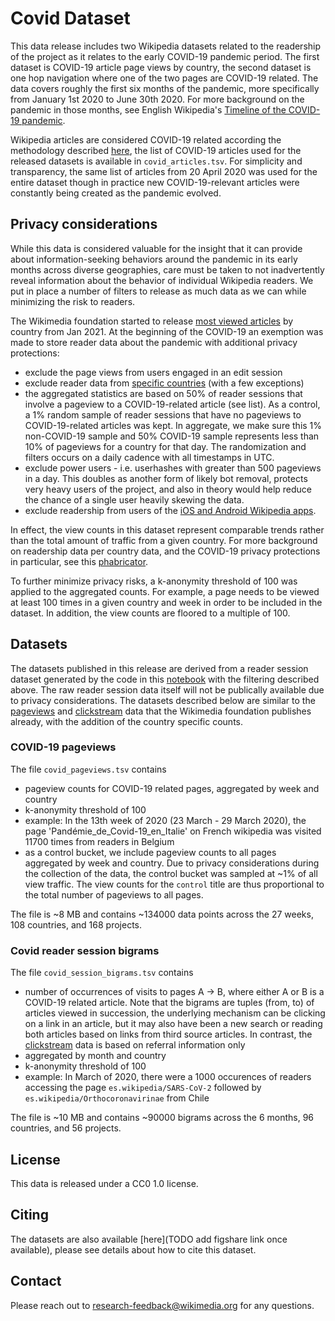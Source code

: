 # Covid Dataset

This data release includes two Wikipedia datasets related to the readership of the project as it relates to the early COVID-19 pandemic period. The first dataset is COVID-19 article page views by country, the second dataset is one hop navigation where one of the two pages are COVID-19 related. The data covers roughly the first six months of the pandemic, more specifically from January 1st 2020 to June 30th 2020. For more background on the pandemic in those months, see English Wikipedia's [Timeline of the COVID-19 pandemic](https://en.wikipedia.org/wiki/Timeline_of_the_COVID-19_pandemic).

Wikipedia articles are considered COVID-19 related according the methodology described [here](https://en.wikipedia.org/wiki/Wikipedia:Wikipedia_Signpost/2020-04-26/By_the_numbers), the list of COVID-19 articles used for the released datasets is available in `covid_articles.tsv`. For simplicity and transparency, the same list of articles from 20 April 2020 was used for the entire dataset though in practice new COVID-19-relevant articles were constantly being created as the pandemic evolved.

## Privacy considerations

While this data is considered valuable for the insight that it can provide about information-seeking behaviors around the pandemic in its early months across diverse geographies, care must be taken to not inadvertently reveal information about the behavior of individual Wikipedia readers. We put in place a number of filters to release as much data as we can while minimizing the risk to readers.

The Wikimedia foundation started to release [most viewed articles](https://wikitech.wikimedia.org/wiki/Analytics/AQS/Pageviews#Most_viewed_articles_per_country) by country from Jan 2021. At the beginning of the COVID-19 an exemption was made to store reader data about the pandemic with additional privacy protections:
- exclude the page views from users engaged in an edit session
- exclude reader data from [specific countries](https://github.com/wikimedia/analytics-refinery/blob/master/static_data/mediawiki/geoeditors/blacklist/country_codes.tsv) (with a few exceptions)
- the aggregated statistics are based on 50% of reader sessions that involve a pageview to a COVID-19-related article (see list). As a control, a 1% random sample of reader sessions that have no pageviews to COVID-19-related articles was kept. In aggregate, we make sure this 1% non-COVID-19 sample and 50% COVID-19 sample represents less than 10% of pageviews for a country for that day. The randomization and filters occurs on a daily cadence with all timestamps in UTC.
- exclude power users - i.e. userhashes with greater than 500 pageviews in a day. This doubles as another form of likely bot removal, protects very heavy users of the project, and also in theory would help reduce the chance of a single user heavily skewing the data.
- exclude readership from users of the [iOS and Android Wikipedia apps](https://www.mediawiki.org/wiki/Wikimedia_Apps).
 
In effect, the view counts in this dataset represent comparable trends rather than the total amount of traffic from a given country. For more background on readership data per country data, and the COVID-19 privacy protections in particular, see this [phabricator](https://phabricator.wikimedia.org/T207171#6547759).

To further minimize privacy risks, a k-anonymity threshold of 100 was applied to the aggregated counts. For example, a page needs to be viewed at least 100 times in a given country and week in order to be included in the dataset. In addition, the view counts are floored to a multiple of 100.

## Datasets

The datasets published in this release are derived from a reader session dataset generated by the code in this [notebook]( https://github.com/geohci/covid-19-sessions/blob/master/covid_19_data.ipynb) with the filtering described above. The raw reader session data itself will not be publically available due to privacy considerations. The datasets described below are similar to the [pageviews](https://pageviews.toolforge.org/?project=en.wikipedia.org&platform=all-access&agent=user&redirects=0&range=latest-20&pages=COVID-19_pandemic) and [clickstream](https://meta.wikimedia.org/wiki/Research:Wikipedia_clickstream) data that the Wikimedia foundation publishes already, with the addition of the country specific counts.

### COVID-19 pageviews

The file `covid_pageviews.tsv` contains
- pageview counts for COVID-19 related pages, aggregated by week and country
- k-anonymity threshold of 100
- example: In the 13th week of 2020 (23 March - 29 March 2020), the page 'Pandémie_de_Covid-19_en_Italie' on French wikipedia was visited 11700 times from readers in Belgium
- as a control bucket, we include pageview counts to all pages aggregated by week and country. Due to privacy considerations during the collection of the data, the control bucket was sampled at ~1% of all view traffic. The view counts for the `control` title are thus proportional to the total number of pageviews to all pages.

The file is ~8 MB and contains ~134000 data points across the 27 weeks, 108 countries, and 168 projects.

### Covid reader session bigrams

The file `covid_session_bigrams.tsv` contains
- number of occurrences of visits to pages A -> B, where either A or B is a COVID-19 related article. Note that the bigrams are tuples (from, to) of articles viewed in succession, the underlying mechanism can be clicking on a link in an article, but it may also have been a new search or reading both articles based on links from third source articles. In contrast, the [clickstream](https://meta.wikimedia.org/wiki/Research:Wikipedia_clickstream) data is based on referral information only
- aggregated by month and country
- k-anonymity threshold of 100
- example: In March of 2020, there were a 1000 occurences of readers accessing the page `es.wikipedia/SARS-CoV-2` followed by `es.wikipedia/Orthocoronavirinae` from Chile

The file is ~10 MB and contains ~90000 bigrams across the 6 months, 96 countries, and 56 projects.

## License

This data is released under a CC0 1.0 license.

## Citing

The datasets are also available [here](TODO add figshare link once available), please see details about how to cite this dataset. 

## Contact

Please reach out to research-feedback@wikimedia.org for any questions.

